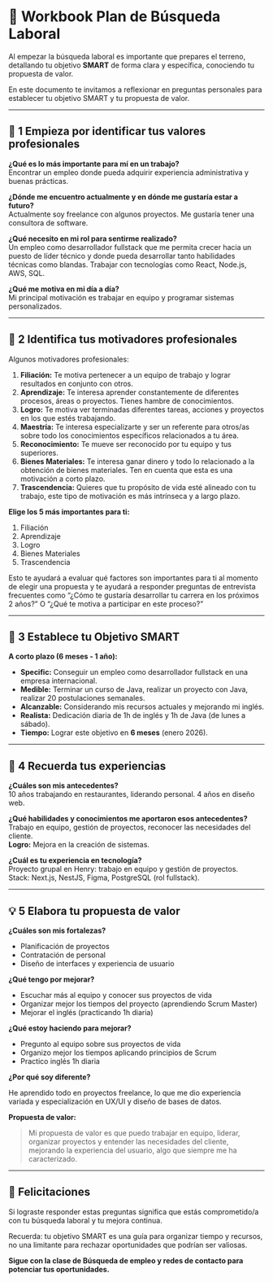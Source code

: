 # 📄 Workbook Plan de Búsqueda Laboral

Al empezar la búsqueda laboral es importante que prepares el terreno, detallando tu objetivo **SMART** de forma clara y específica, conociendo tu propuesta de valor.

En este documento te invitamos a reflexionar en preguntas personales para establecer tu objetivo SMART y tu propuesta de valor.

---

## 🎯 1 Empieza por identificar tus valores profesionales

**¿Qué es lo más importante para mí en un trabajo?**  
Encontrar un empleo donde pueda adquirir experiencia administrativa y buenas prácticas.

**¿Dónde me encuentro actualmente y en dónde me gustaría estar a futuro?**  
Actualmente soy freelance con algunos proyectos. Me gustaría tener una consultora de software.

**¿Qué necesito en mi rol para sentirme realizado?**  
Un empleo como desarrollador fullstack que me permita crecer hacia un puesto de líder técnico y donde pueda desarrollar tanto habilidades técnicas como blandas. Trabajar con tecnologías como React, Node.js, AWS, SQL.

**¿Qué me motiva en mi día a día?**  
Mi principal motivación es trabajar en equipo y programar sistemas personalizados.

---

## 🚀 2 Identifica tus motivadores profesionales

Algunos motivadores profesionales:

1. **Filiación:** Te motiva pertenecer a un equipo de trabajo y lograr resultados en conjunto con otros.
2. **Aprendizaje:** Te interesa aprender constantemente de diferentes procesos, áreas o proyectos. Tienes hambre de conocimientos.
3. **Logro:** Te motiva ver terminadas diferentes tareas, acciones y proyectos en los que estés trabajando.
4. **Maestría:** Te interesa especializarte y ser un referente para otros/as sobre todo los conocimientos específicos relacionados a tu área.
5. **Reconocimiento:** Te mueve ser reconocido por tu equipo y tus superiores.
6. **Bienes Materiales:** Te interesa ganar dinero y todo lo relacionado a la obtención de bienes materiales. Ten en cuenta que esta es una motivación a corto plazo.
7. **Trascendencia:** Quieres que tu propósito de vida esté alineado con tu trabajo, este tipo de motivación es más intrínseca y a largo plazo.

**Elige los 5 más importantes para ti:**

1. Filiación
2. Aprendizaje
3. Logro
4. Bienes Materiales
5. Trascendencia

Esto te ayudará a evaluar qué factores son importantes para ti al momento de elegir una propuesta y te ayudará a responder preguntas de entrevista frecuentes como “¿Cómo te gustaría desarrollar tu carrera en los próximos 2 años?” O “¿Qué te motiva a participar en este proceso?”

---

## 🎯 3 Establece tu Objetivo SMART

**A corto plazo (6 meses - 1 año):**

- **Specific:** Conseguir un empleo como desarrollador fullstack en una empresa internacional.
- **Medible:** Terminar un curso de Java, realizar un proyecto con Java, realizar 20 postulaciones semanales.
- **Alcanzable:** Considerando mis recursos actuales y mejorando mi inglés.
- **Realista:** Dedicación diaria de 1h de inglés y 1h de Java (de lunes a sábado).
- **Tiempo:** Lograr este objetivo en **6 meses** (enero 2026).

---

## 📝 4 Recuerda tus experiencias

**¿Cuáles son mis antecedentes?**  
10 años trabajando en restaurantes, liderando personal. 4 años en diseño web.

**¿Qué habilidades y conocimientos me aportaron esos antecedentes?**  
Trabajo en equipo, gestión de proyectos, reconocer las necesidades del cliente.  
**Logro:** Mejora en la creación de sistemas.

**¿Cuál es tu experiencia en tecnología?**  
Proyecto grupal en Henry: trabajo en equipo y gestión de proyectos.  
Stack: Next.js, NestJS, Figma, PostgreSQL (rol fullstack).

---

## 💡 5 Elabora tu propuesta de valor

**¿Cuáles son mis fortalezas?**

- Planificación de proyectos
- Contratación de personal
- Diseño de interfaces y experiencia de usuario

**¿Qué tengo por mejorar?**

- Escuchar más al equipo y conocer sus proyectos de vida
- Organizar mejor los tiempos del proyecto (aprendiendo Scrum Master)
- Mejorar el inglés (practicando 1h diaria)

**¿Qué estoy haciendo para mejorar?**

- Pregunto al equipo sobre sus proyectos de vida
- Organizo mejor los tiempos aplicando principios de Scrum
- Practico inglés 1h diaria

**¿Por qué soy diferente?**

He aprendido todo en proyectos freelance, lo que me dio experiencia variada y especialización en UX/UI y diseño de bases de datos.

**Propuesta de valor:**

> Mi propuesta de valor es que puedo trabajar en equipo, liderar, organizar proyectos y entender las necesidades del cliente, mejorando la experiencia del usuario, algo que siempre me ha caracterizado.

---

## 📢 Felicitaciones

Si lograste responder estas preguntas significa que estás comprometido/a con tu búsqueda laboral y tu mejora continua.

Recuerda: tu objetivo SMART es una guía para organizar tiempo y recursos, no una limitante para rechazar oportunidades que podrían ser valiosas.

**Sigue con la clase de Búsqueda de empleo y redes de contacto para potenciar tus oportunidades.**
